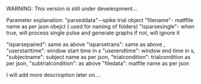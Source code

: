WARNING:
This version is still under develeopment...

Parameter explanation:
"parseddata"--spike trial object 
"filename"- matffile name as per json obejct ( used for naming of folders)
"isparsesingle"- when true, will process single pulse and generate graphs  if not, will ignore it 

"isparsepaired": same as above 
"isparsetrans": same as above ,
"userstarttime": window start time in s 
"userendtime": window end time in s,
"subjectname": subject name as per json,
"trialcondition": trialcondition as per json,
"subtrialcondition": as above 
"filedata": matfile name as per json

I will add more descrioption later on....

